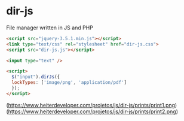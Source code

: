 # dir-js
File manager written in JS and PHP

```html
<script src="jquery-3.5.1.min.js"></script>
<link type="text/css" rel="stylesheet" href="dir-js.css">
<script src="dir-js.js"></script>

<input type="text" />

<script>
  $("input").dirJs({
  lockTypes: ['image/png', 'application/pdf']
  });
</script>
```

(https://www.heiterdeveloper.com/projetos/js/dir-js/prints/print1.png)<br/>
(https://www.heiterdeveloper.com/projetos/js/dir-js/prints/print2.png)
